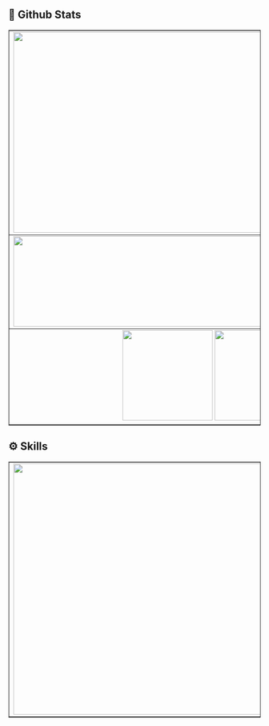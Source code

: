 

## 🪽 Github Stats
<table border="1" align="center">
  <tr>
    <td align="center">
      <a href="https://github.com/devxb/gitanimals">
        <img src="https://render.gitanimals.org/farms/{Dino0204}" width="800" height="400" />
      </a>
    </td>
  </tr>
  <tr>
    <td align="center">
      <img height="180em" src="https://github-readme-solvedac-hyp3rflow.vercel.app/api/?handle=Dino0204" width="800" />
    </td>
  </tr>
  <tr>
    <td align="center">
      <img height="180em" src="https://github-readme-stats.vercel.app/api?username=Dino0204&show_icons=true&theme=algolia&include_all_commits=true&count_private=true&hide_border=true"/>
      <img height="180em" src="https://github-readme-streak-stats.herokuapp.com/?user=Dino0204&theme=algolia&hide_border=false" />
    </td>
  </tr>
</table>

## ⚙️ Skills
<table border="1" align="center">
  <tr>
    <td rowspan='3'>
      <img src="https://github-readme-stats.vercel.app/api/top-langs/?username=Dino0204&langs_count=8&theme=algolia&hide_border=true" width="500"/>
      <td align="center"  width="100">
        <img src="https://skillicons.dev/icons?i=html" width="48" height="48" alt="HTML" />
        <br>HTML
      </td>
      <td align="center" width="100">
        <img src="https://skillicons.dev/icons?i=css" width="48" height="48" alt="css" />
        <br>CSS
      </td>
      <td align="center" width="100">
        <img src="https://skillicons.dev/icons?i=js" width="65" height="65" alt="js" />
        <br>Javascript
      </td>
      <td align="center" width="100">
        <img src="https://skillicons.dev/icons?i=ts" width="65" height="65" alt="ts" />
        <br>Typescript
      </td>
    </td>
  </tr>
  <tr>
    <td align="center" width="100">
      <a href="#macropower-tech">
        <img src="https://techstack-generator.vercel.app/python-icon.svg" alt="icon" width="65" height="65" />
      </a>
      <br>Python
    </td>
    <td align="center"  width="100">
      <img src="https://skillicons.dev/icons?i=c" width="48" height="48" alt="c" />
      <br>C
    </td>
    <td align="center"  width="100">
      <img src="https://skillicons.dev/icons?i=java" width="48" height="48" alt="java" />
      <br>Java
    </td>
  </tr>
  <tr>
    <td align="center"  width="100">
      <img src="https://skillicons.dev/icons?i=react" width="48" height="48" alt="react" />
      <br>React
    </td>
    <td align="center"  width="100">
      <img src="https://skillicons.dev/icons?i=nextjs" width="48" height="48" alt="nextjs" />
      <br>Next.js
    </td>
    <td align="center" width="100">
      <img src="https://skillicons.dev/icons?i=tailwind" width="48" height="48" alt="tailwind" />
      <br>Tailwind
    </td>
  </tr>
</table>
